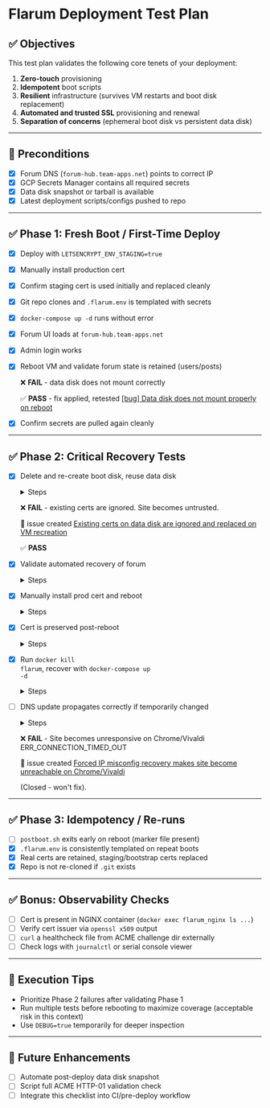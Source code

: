 # Flarum Deployment Test Plan

## ✅ Objectives

This test plan validates the following core tenets of your deployment:

1. **Zero-touch** provisioning
2. **Idempotent** boot scripts
3. **Resilient** infrastructure (survives VM restarts and boot disk replacement)
4. **Automated and trusted SSL** provisioning and renewal
5. **Separation of concerns** (ephemeral boot disk vs persistent data disk)

---

## 🔰 Preconditions

* [x] Forum DNS (`forum-hub.team-apps.net`) points to correct IP
* [x] GCP Secrets Manager contains all required secrets
* [x] Data disk snapshot or tarball is available
* [x] Latest deployment scripts/configs pushed to repo

---

## ✅ Phase 1: Fresh Boot / First-Time Deploy

* [x] Deploy with `LETSENCRYPT_ENV_STAGING=true`
* [x] Manually install production cert
* [x] Confirm staging cert is used initially and replaced cleanly
* [x] Git repo clones and `.flarum.env` is templated with secrets
* [x] `docker-compose up -d` runs without error
* [x] Forum UI loads at `forum-hub.team-apps.net`
* [x] Admin login works
* [x] Reboot VM and validate forum state is retained (users/posts)

  ❌ **FAIL** - data disk does not mount correctly

  ✅ **PASS** - fix applied, retested [[bug] Data disk does not mount properly on reboot](https://github.com/ggrierson/comm-hub-flarum/issues/1)
* [x] Confirm secrets are pulled again cleanly

---

## ✅ Phase 2: Critical Recovery Tests

* [x] Delete and re-create boot disk, reuse data disk

  <details>
    <summary>Steps</summary>
    <p>Use <code>terraform taint google_compute_instance.flarum_vm</code> to mark the VM for recreation.</p>
    <p>Then run <code>terraform apply</code> to destroy and recreate just the VM (and boot disk), while preserving the data disk and IP.</p>
    <p>This ensures startup scripts are reapplied and Terraform state remains consistent.</p>
  </details>
  </details>

  ❌ **FAIL** - existing certs are ignored. Site becomes untrusted.

  🔧 issue created [Existing certs on data disk are ignored and replaced on VM recreation](https://github.com/ggrierson/comm-hub-flarum/issues/3)
  
  ✅ **PASS**

* [x] Validate automated recovery of forum

  <details>
    <summary>Steps</summary>
    <p>Visit <code>https://forum-hub.team-apps.net</code></p>
    <p>Confirm that users, posts, and site config are intact</p>
    <p>Check that containers are running with <code>docker ps -a</code></p>
  </details>

* [x] Manually install prod cert and reboot

  <details>
    <summary>Steps</summary>
    <p>Run <code>certbot certonly</code> inside Docker with production endpoint</p>
    <p>If the cert ends up in a <code>-0001</code> path, move it into the expected directory</p>
    <p>Restart the VM and confirm NGINX is serving the correct certificate</p>
  </details>

* [x] Cert is preserved post-reboot

  <details>
    <summary>Steps</summary>
    <p>After a reboot, run <code>openssl x509 -in fullchain.pem -noout -issuer</code></p>
    <p>Confirm the certificate is still valid and issued by Let's Encrypt</p>
  </details>

* [x] Run <code>docker kill flarum</code>, recover with <code>docker-compose up -d</code>

  <details>
    <summary>Steps</summary>
    <p>Run <code>docker kill flarum</code> to simulate a service crash</p>
    <p>Run <code>docker-compose up -d</code> to bring the container back up</p>
    <p>Verify the forum works and data is intact</p>
  </details>

* [ ] DNS update propagates correctly if temporarily changed

  <details>
    <summary>Steps</summary>
    <p>Temporarily point the DNS A record to another IP</p>
    <p>Then revert it back to the original IP</p>
    <p>Ensure the forum becomes reachable again shortly after DNS change</p>
  </details>

  ❌ **FAIL** - Site becomes unresponsive on Chrome/Vivaldi ERR_CONNECTION_TIMED_OUT

  🔧 issue created [Forced IP misconfig recovery makes site become unreachable on Chrome/Vivaldi](https://github.com/ggrierson/comm-hub-flarum/issues/4)

  (Closed - won't fix).



---

## ✅ Phase 3: Idempotency / Re-runs

* [ ] `postboot.sh` exits early on reboot (marker file present)
* [x] `.flarum.env` is consistently templated on repeat boots
* [x] Real certs are retained, staging/bootstrap certs replaced
* [x] Repo is not re-cloned if `.git` exists

---

## ✅ Bonus: Observability Checks

* [ ] Cert is present in NGINX container (`docker exec flarum_nginx ls ...`)
* [ ] Verify cert issuer via `openssl x509` output
* [ ] `curl` a healthcheck file from ACME challenge dir externally
* [ ] Check logs with `journalctl` or serial console viewer

---

## 🧪 Execution Tips

* Prioritize Phase 2 failures after validating Phase 1
* Run multiple tests before rebooting to maximize coverage (acceptable risk in this context)
* Use `DEBUG=true` temporarily for deeper inspection

---

## 📝 Future Enhancements

* [ ] Automate post-deploy data disk snapshot
* [ ] Script full ACME HTTP-01 validation check
* [ ] Integrate this checklist into CI/pre-deploy workflow
